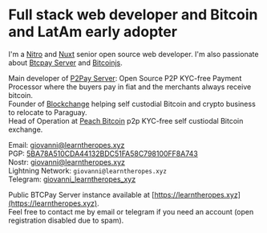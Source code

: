 # Full stack web developer and Bitcoin and LatAm early adopter

I'm a [Nitro](https://nitro.unjs.io/) and [Nuxt](https://nuxt.com/) senior open source web developer.
I'm also passionate about [Btcpay Server](https://github.com/btcpayserver) and [Bitcoinjs](https://github.com/bitcoinjs/bitcoinjs-lib).

Main developer of [P2Pay Server](https://github.com/p2payserver): Open Source P2P KYC-free Payment Processor where the buyers pay in fiat and the merchants always receive bitcoin.   
Founder of [Blockchange](https://blockchange.com.py) helping self custodial Bitcoin and crypto business to relocate to Paraguay.  
Head of Operation at [Peach Bitcoin](https://peachbitcoin.com) p2p KYC-free self custiodal Bitcoin exchange.   
  
Email: [giovanni@learntheropes.xyz](mailto:giovanni@learntheropes.xyz)  
PGP: [5BA78A510CDA44132BDC51FA58C798100FF8A743](https://keys.openpgp.org/vks/v1/by-fingerprint/5BA78A510CDA44132BDC51FA58C798100FF8A743)  
Nostr: [giovanni@learntheropes.xyz](https://iris.to/giovanni@learntheropes.xyz)  
Lightning Network: `giovanni@learntheropes.xyz`  
Telegram: [giovanni_learntheropes_xyz](https://t.me/giovanni_learntheropes_xyz)  

Public BTCPay Server instance available at [https://learntheropes.xyz](https://learntheropes.xyz).  
Feel free to contact me by email or telegram if you need an account (open registration disabled due to spam).

